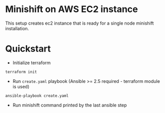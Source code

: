 # Minishift on AWS EC2 instance

This setup creates ec2 instance that is ready for a single node minishift
installation.

# Quickstart

* Initialize terraform

```
terraform init
```

* Run `create.yaml` playbook (Ansible >= 2.5 required - terraform module is
  used)

```
ansible-playbook create.yaml
```

* Run minishift command printed by the last ansible step


